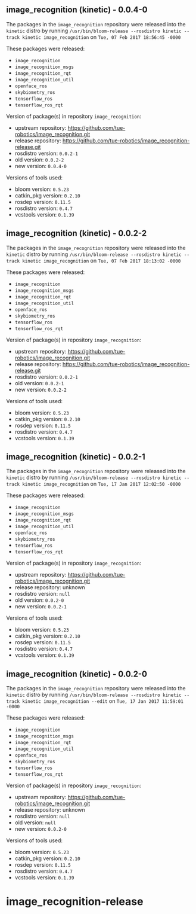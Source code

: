 ## image_recognition (kinetic) - 0.0.4-0

The packages in the `image_recognition` repository were released into the `kinetic` distro by running `/usr/bin/bloom-release --rosdistro kinetic --track kinetic image_recognition` on `Tue, 07 Feb 2017 18:56:45 -0000`

These packages were released:
- `image_recognition`
- `image_recognition_msgs`
- `image_recognition_rqt`
- `image_recognition_util`
- `openface_ros`
- `skybiometry_ros`
- `tensorflow_ros`
- `tensorflow_ros_rqt`

Version of package(s) in repository `image_recognition`:

- upstream repository: https://github.com/tue-robotics/image_recognition.git
- release repository: https://github.com/tue-robotics/image_recognition-release.git
- rosdistro version: `0.0.2-1`
- old version: `0.0.2-2`
- new version: `0.0.4-0`

Versions of tools used:

- bloom version: `0.5.23`
- catkin_pkg version: `0.2.10`
- rosdep version: `0.11.5`
- rosdistro version: `0.4.7`
- vcstools version: `0.1.39`


## image_recognition (kinetic) - 0.0.2-2

The packages in the `image_recognition` repository were released into the `kinetic` distro by running `/usr/bin/bloom-release --rosdistro kinetic --track kinetic image_recognition` on `Tue, 07 Feb 2017 18:13:02 -0000`

These packages were released:
- `image_recognition`
- `image_recognition_msgs`
- `image_recognition_rqt`
- `image_recognition_util`
- `openface_ros`
- `skybiometry_ros`
- `tensorflow_ros`
- `tensorflow_ros_rqt`

Version of package(s) in repository `image_recognition`:

- upstream repository: https://github.com/tue-robotics/image_recognition.git
- release repository: https://github.com/tue-robotics/image_recognition-release.git
- rosdistro version: `0.0.2-1`
- old version: `0.0.2-1`
- new version: `0.0.2-2`

Versions of tools used:

- bloom version: `0.5.23`
- catkin_pkg version: `0.2.10`
- rosdep version: `0.11.5`
- rosdistro version: `0.4.7`
- vcstools version: `0.1.39`


## image_recognition (kinetic) - 0.0.2-1

The packages in the `image_recognition` repository were released into the `kinetic` distro by running `/usr/bin/bloom-release --rosdistro kinetic --track kinetic image_recognition` on `Tue, 17 Jan 2017 12:02:50 -0000`

These packages were released:
- `image_recognition`
- `image_recognition_msgs`
- `image_recognition_rqt`
- `image_recognition_util`
- `openface_ros`
- `skybiometry_ros`
- `tensorflow_ros`
- `tensorflow_ros_rqt`

Version of package(s) in repository `image_recognition`:

- upstream repository: https://github.com/tue-robotics/image_recognition.git
- release repository: unknown
- rosdistro version: `null`
- old version: `0.0.2-0`
- new version: `0.0.2-1`

Versions of tools used:

- bloom version: `0.5.23`
- catkin_pkg version: `0.2.10`
- rosdep version: `0.11.5`
- rosdistro version: `0.4.7`
- vcstools version: `0.1.39`


## image_recognition (kinetic) - 0.0.2-0

The packages in the `image_recognition` repository were released into the `kinetic` distro by running `/usr/bin/bloom-release --rosdistro kinetic --track kinetic image_recognition --edit` on `Tue, 17 Jan 2017 11:59:01 -0000`

These packages were released:
- `image_recognition`
- `image_recognition_msgs`
- `image_recognition_rqt`
- `image_recognition_util`
- `openface_ros`
- `skybiometry_ros`
- `tensorflow_ros`
- `tensorflow_ros_rqt`

Version of package(s) in repository `image_recognition`:

- upstream repository: https://github.com/tue-robotics/image_recognition.git
- release repository: unknown
- rosdistro version: `null`
- old version: `null`
- new version: `0.0.2-0`

Versions of tools used:

- bloom version: `0.5.23`
- catkin_pkg version: `0.2.10`
- rosdep version: `0.11.5`
- rosdistro version: `0.4.7`
- vcstools version: `0.1.39`


# image_recognition-release